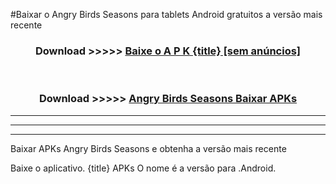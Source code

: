 #Baixar o Angry Birds Seasons   para tablets Android gratuitos a versão mais recente


<div align="center">
<h3>Download >>>>> <a href="https://pt-web.web.app/?pt= {title}">Baixe o A P K {title} [sem anúncios]</a></h3><br>

<h3>Download >>>>> <a href="https://pt-web.web.app/?pt= {title}">Angry Birds Seasons  Baixar APKs</a></h3>
</div>

----------------------------------------------------------

----------------------------------------------------------

----------------------------------------------------------

Baixar APKs Angry Birds Seasons  e obtenha a versão mais recente

Baixe o aplicativo. {title} APKs O nome é a versão para .Android.


